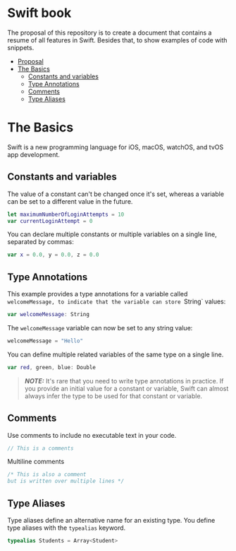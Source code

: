 # Swift book

The proposal of this repository is to create a document that contains a resume of all features in Swift. Besides that, to show examples of code with snippets.

- [Proposal](#proposal)
- [The Basics](#the-basics)
    - [Constants and variables](#constants-and-variables)
    - [Type Annotations](#type-annotations)
    - [Comments](#comments)
    - [Type Aliases](#type-aliases)


# The Basics

Swift is a new programming language for iOS, macOS, watchOS, and tvOS app development.

## Constants and variables

The value of a constant can't be changed once it's set, whereas a variable can be set to a different value in the future.

```swift
let maximumNumberOfLoginAttempts = 10
var currentLoginAttempt = 0
```

You can declare multiple constants or multiple variables on a single line, separated by commas:

```swift
var x = 0.0, y = 0.0, z = 0.0
```

## Type Annotations

This example provides a type annotations for a variable called `welcomeMessage, to indicate that the variable can store `String` values:

```swift
var welcomeMessage: String
```

The `welcomeMessage` variable can now be set to any string value:

```swift
welcomeMessage = "Hello"
```

You can define multiple related variables of the same type on a single line.

```swift
var red, green, blue: Double
```
> **_NOTE:_** It's rare that you need to write type annotations in practice. If you provide an initial value for a constant or variable, Swift can almost always infer the type to be used for that constant or variable.

## Comments

Use comments to include no executable text in your code.

```swift
// This is a comments
```

Multiline comments

```swift
/* This is also a comment
but is written over multiple lines */
```

## Type Aliases

Type aliases define an alternative name for an existing type. You define type aliases with the `typealias` keyword.

```swift
typealias Students = Array<Student>
```

